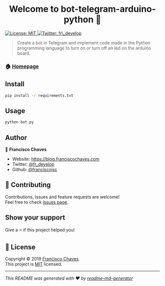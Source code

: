 <h1 align="center">Welcome to bot-telegram-arduino-python 👋</h1>
<p>
  <a href="https://github.com/franciscojsc/bot-telegram-arduino-python/blob/master/LICENSE" target="_blank">
    <img alt="License: MIT" src="https://img.shields.io/badge/License-MIT-yellow.svg" />
  </a>
  <a href="https://twitter.com/fr\_develop" target="_blank">
    <img alt="Twitter: fr\_develop" src="https://img.shields.io/twitter/follow/fr\_develop.svg?style=social" />
  </a>
</p>

> Create a bot in Telegram and implement code made in the Python programming language to turn on or turn off an led on the arduino board.

### 🏠 [Homepage](https://github.com/franciscojsc/bot-telegram-arduino-python#readme)

## Install

```sh
pip install -r requirements.txt
```

## Usage

```sh
python bot.py
```

## Author

👤 **Francisco Chaves**

* Website: https://blog.franciscochaves.com
* Twitter: [@fr\_develop](https://twitter.com/fr\_develop)
* Github: [@franciscojsc](https://github.com/franciscojsc)

## 🤝 Contributing

Contributions, issues and feature requests are welcome!<br />Feel free to check [issues page](https://github.com/franciscojsc/bot-telegram-arduino-python/issues). 

## Show your support

Give a ⭐️ if this project helped you!

## 📝 License

Copyright © 2019 [Francisco Chaves](https://github.com/franciscojsc).<br />
This project is [MIT](https://github.com/franciscojsc/bot-telegram-arduino-python/blob/master/LICENSE) licensed.

***
_This README was generated with ❤️ by [readme-md-generator](https://github.com/kefranabg/readme-md-generator)_